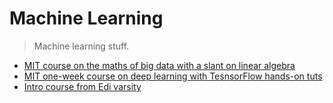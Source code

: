 Machine Learning
================
> Machine learning stuff.

* [MIT course on the maths of big data with a slant on linear algebra][d4m]
* [MIT one-week course on deep learning with TesnsorFlow hands-on tuts][mit-6.S191]
* [Intro course from Edi varsity][iaml]




[d4m]: ./mit.d4m-signal-proc-on-dbs/README.md
[iaml]: ./edi.intro-applied-ml/README.md
[mit-6.S191]: ./mit.intro-to-deep-learning/README.md
